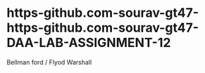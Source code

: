 # https-github.com-sourav-gt47-https-github.com-sourav-gt47-DAA-LAB-ASSIGNMENT-12
Bellman ford / Flyod Warshall 
